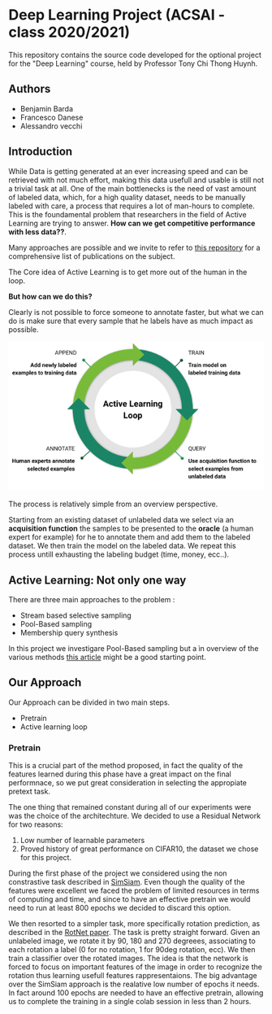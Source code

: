 # Deep Learning Project (ACSAI - class 2020/2021)
This repository contains the source code developed for the optional project for the "Deep Learning" course, held by Professor Tony Chi Thong Huynh.

## Authors 
* Benjamin Barda
* Francesco Danese
* Alessandro vecchi

## Introduction
While Data is getting generated at an ever increasing speed and can be retrieved with not much effort, making this data usefull and usable is still not a trivial task at all. One of the main bottlenecks is the need of vast amount of labeled data, which, for a high quality dataset, needs to be manually labeled with care, a process that requires a lot of man-hours to complete. This is the foundamental problem that researchers in the field of Active Learning are trying to answer. **How can we get competitive performance with less data??**. 

Many approaches are possible and we invite to refer to [this repository](https://github.com/baifanxxx/awesome-active-learning) for a comprehensive list of publications on the subject.

The Core idea of Active Learning is to get more out of the human in the loop. 

**But how can we do this?** 

Clearly is not possible to force someone to annotate faster, but what we can do is make sure that every sample that he labels have as much impact as possible. 

<p align="center">
  <img src="https://github.com/Benjamin-Barda/Active-Self-Learning/blob/main/docs/AL-loop.png" alt="Active Learning Loop"/>
</p>

The process is relatively simple from an overview perspective. 

Starting from an existing dataset of unlabeled data we select via an **acquisition function** the samples to be presented to the **oracle** (a human expert for example) for he to annotate them and add them to the labeled dataset. We then train the model on the labeled data. We repeat this process untill exhausting the labeling budget (time, money, ecc..).

## Active Learning: Not only one way

There are three main approaches to the problem : 
* Stream based selective sampling
* Pool-Based sampling
* Membership query synthesis

In this project we investigare Pool-Based sampling but a ìn overview of the various methods [this article](https://www.datarobot.com/blog/active-learning-machine-learning/) might be a good starting point.

## Our Approach

Our Approach can be divided in two main steps. 

* Pretrain
* Active learning loop

### Pretrain

This is a crucial part of the method proposed, in fact the quality of the features learned during this phase have a great impact on the final performnace, so we put great consideration in selecting the appropiate pretext task. 

The one thing that remained constant during all of our experiments were was the choice of the architechture. We decided to use a Residual Network for two reasons:

1. Low number of learnable parameters
2. Proved history of great performance on CIFAR10, the dataset we chose for this project.

During the first phase of the project we considered using the non constrastive task described in [SimSiam](https://arxiv.org/abs/2011.10566). Even though the quality of the features were excellent we faced the problem of limited resources in terms of computing and time, and since to have an effective pretrain we would need to run at least 800 epochs we decided to discard this option. 

We then resorted to a simpler task, more specifically rotation prediction, as described in the [RotNet paper](https://arxiv.org/abs/1803.07728). 
The task is pretty straight forward. Given an unlabeled image, we rotate it by 90, 180 and 270 degreees, associating to each rotation a label (0 for no rotation, 1 for 90deg rotation, ecc). We then train a classifier over the rotated images. The idea is that the network is forced to focus on important features of the image in order to recognize the rotation thus learning usefull features rappresentaions. The big advantage over the SimSiam approach is the realative low number of epochs it needs. In fact around 100 epochs are needed to have an effective pretrain, allowing us to complete the training in a single colab session in less than 2 hours.





